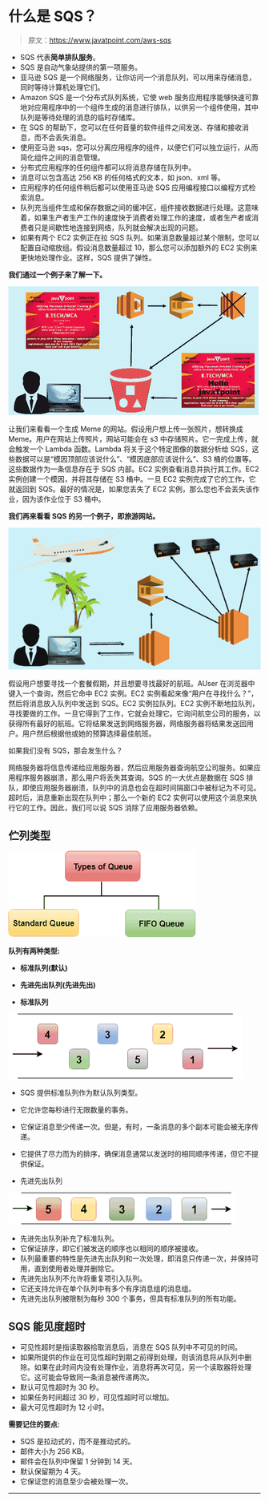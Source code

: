 # 什么是 SQS？

> 原文：<https://www.javatpoint.com/aws-sqs>

*   SQS 代表**简单排队服务**。
*   SQS 是自动气象站提供的第一项服务。
*   亚马逊 SQS 是一个网络服务，让你访问一个消息队列，可以用来存储消息，同时等待计算机处理它们。
*   Amazon SQS 是一个分布式队列系统，它使 web 服务应用程序能够快速可靠地对应用程序中的一个组件生成的消息进行排队，以供另一个组件使用，其中队列是等待处理的消息的临时存储库。
*   在 SQS 的帮助下，您可以在任何音量的软件组件之间发送、存储和接收消息，而不会丢失消息。
*   使用亚马逊 sqs，您可以分离应用程序的组件，以便它们可以独立运行，从而简化组件之间的消息管理。
*   分布式应用程序的任何组件都可以将消息存储在队列中。
*   消息可以包含高达 256 KB 的任何格式的文本，如 json、xml 等。
*   应用程序的任何组件稍后都可以使用亚马逊 SQS 应用编程接口以编程方式检索消息。
*   队列充当组件生成和保存数据之间的缓冲区，组件接收数据进行处理。这意味着，如果生产者生产工作的速度快于消费者处理工作的速度，或者生产者或消费者只是间歇性地连接到网络，队列就会解决出现的问题。
*   如果有两个 EC2 实例正在拉 SQS 队列。如果消息数量超过某个限制，您可以配置自动缩放组。假设消息数量超过 10，那么您可以添加额外的 EC2 实例来更快地处理作业。这样，SQS 提供了弹性。

**我们通过一个例子来了解一下。**

![SQS](img/c54d75a86abb8ed5b495bed03a5b7b05.png)

让我们来看看一个生成 Meme 的网站。假设用户想上传一张照片，想转换成 Meme。用户在网站上传照片，网站可能会在 s3 中存储照片。它一完成上传，就会触发一个 Lambda 函数。Lambda 将关于这个特定图像的数据分析给 SQS，这些数据可以是“模因顶部应该说什么”、“模因底部应该说什么”、S3 桶的位置等。这些数据作为一条信息存在于 SQS 内部。EC2 实例查看消息并执行其工作。EC2 实例创建一个模因，并将其存储在 S3 桶中。一旦 EC2 实例完成了它的工作，它就返回到 SQS。最好的情况是，如果您丢失了 EC2 实例，那么您也不会丢失该作业，因为该作业位于 S3 桶中。

**我们再来看看 SQS 的另一个例子，即旅游网站。**

![SQS](img/58c65287b93bcb27b27c20dad651d8db.png)

假设用户想要寻找一个套餐假期，并且想要寻找最好的航班。AUser 在浏览器中键入一个查询，然后它命中 EC2 实例。EC2 实例看起来像“用户在寻找什么？”，然后将消息放入队列中发送到 SQS。EC2 实例拉队列。EC2 实例不断地拉队列，寻找要做的工作。一旦它得到了工作，它就会处理它。它询问航空公司的服务，以获得所有最好的航班。它将结果发送到网络服务器，网络服务器将结果发送回用户。用户然后根据他或她的预算选择最佳航班。

如果我们没有 SQS，那会发生什么？

网络服务器将信息传递给应用服务器，然后应用服务器查询航空公司服务。如果应用程序服务器崩溃，那么用户将丢失其查询。SQS 的一大优点是数据在 SQS 排队，即使应用服务器崩溃，队列中的消息也会在超时间隔窗口中被标记为不可见。超时后，消息重新出现在队列中；那么一个新的 EC2 实例可以使用这个消息来执行它的工作。因此，我们可以说 SQS 消除了应用服务器依赖。

## 伫列类型

![SQS](img/c32edc9cefc169cc43cc3624bd42b127.png)

**队列有两种类型:**

*   **标准队列(默认)**
*   **先进先出队列(先进先出)**

*   **标准队列**

![SQS](img/6da2faf15bf40ac59b0b62928d5e4527.png)

*   SQS 提供标准队列作为默认队列类型。
*   它允许您每秒进行无限数量的事务。
*   它保证消息至少传递一次。但是，有时，一条消息的多个副本可能会被无序传递。
*   它提供了尽力而为的排序，确保消息通常以发送时的相同顺序传递，但它不提供保证。

*   先进先出队列

![SQS](img/521801d3079db28ea90bfc5521ad1cbb.png)

*   先进先出队列补充了标准队列。
*   它保证排序，即它们被发送的顺序也以相同的顺序被接收。
*   队列最重要的特性是先进先出队列和一次处理，即消息只传递一次，并保持可用，直到使用者处理并删除它。
*   先进先出队列不允许将重复项引入队列。
*   它还支持允许在单个队列中有多个有序消息组的消息组。
*   先进先出队列被限制为每秒 300 个事务，但具有标准队列的所有功能。

## SQS 能见度超时

*   可见性超时是指读取器拾取消息后，消息在 SQS 队列中不可见的时间。
*   如果所提供的作业在可见性超时到期之前得到处理，则该消息将从队列中删除。如果在此时间内没有处理作业，消息将再次可见，另一个读取器将处理它。这可能会导致同一条消息被传递两次。
*   默认可见性超时为 30 秒。
*   如果任务时间超过 30 秒，可见性超时可以增加。
*   最大可见性超时为 12 小时。

**需要记住的要点:**

*   SQS 是拉动式的，而不是推动式的。
*   邮件大小为 256 KB。
*   邮件会在队列中保留 1 分钟到 14 天。
*   默认保留期为 4 天。
*   它保证您的消息至少会被处理一次。

* * *